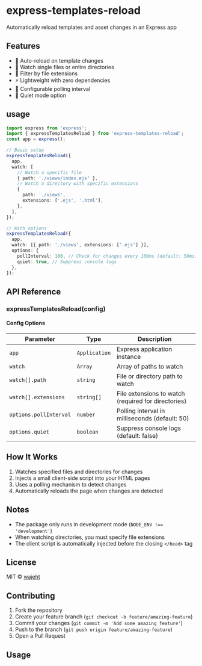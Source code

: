 # express-templates-reload

Automatically reload templates and asset changes in an Express app

## Features

- 🔄 Auto-reload on template changes
- 📁 Watch single files or entire directories
- 🎯 Filter by file extensions
- ⚡ Lightweight with zero dependencies
- 🔧 Configurable polling interval
- 🤫 Quiet mode option

## usage

```ts
import express from 'express';
import { expressTemplatesReload } from 'express-templates-reload';
const app = express();

// Basic setup
expressTemplatesReload({
  app,
  watch: [
    // Watch a specific file
    { path: './views/index.ejs' },
    // Watch a directory with specific extensions
    {
      path: './views',
      extensions: ['.ejs', '.html'],
    },
  ],
});

// With options
expressTemplatesReload({
  app,
  watch: [{ path: './views', extensions: ['.ejs'] }],
  options: {
    pollInterval: 100, // Check for changes every 100ms (default: 50ms)
    quiet: true, // Suppress console logs
  },
});
```

## API Reference

### expressTemplatesReload(config)

#### Config Options

| Parameter              | Type          | Description                                         |
| ---------------------- | ------------- | --------------------------------------------------- |
| `app`                  | `Application` | Express application instance                        |
| `watch`                | `Array`       | Array of paths to watch                             |
| `watch[].path`         | `string`      | File or directory path to watch                     |
| `watch[].extensions`   | `string[]`    | File extensions to watch (required for directories) |
| `options.pollInterval` | `number`      | Polling interval in milliseconds (default: 50)      |
| `options.quiet`        | `boolean`     | Suppress console logs (default: false)              |

## How It Works

1. Watches specified files and directories for changes
2. Injects a small client-side script into your HTML pages
3. Uses a polling mechanism to detect changes
4. Automatically reloads the page when changes are detected

## Notes

- The package only runs in development mode (`NODE_ENV !== 'development'`)
- When watching directories, you must specify file extensions
- The client script is automatically injected before the closing `</head>` tag

## License

MIT © [wajeht](https://github.com/wajeht)

## Contributing

1. Fork the repository
2. Create your feature branch (`git checkout -b feature/amazing-feature`)
3. Commit your changes (`git commit -m 'Add some amazing feature'`)
4. Push to the branch (`git push origin feature/amazing-feature`)
5. Open a Pull Request

## Usage
